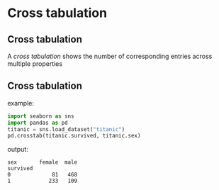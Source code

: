 # Cross tabulation

## Cross tabulation

A _cross tabulation_ shows the number of corresponding entries across multiple properties

## Cross tabulation

example:

```py
import seaborn as sns
import pandas as pd
titanic = sns.load_dataset("titanic")
pd.crosstab(titanic.survived, titanic.sex)
```

output:

```
sex       female  male
survived
0             81   468
1            233   109
```
